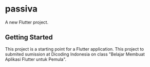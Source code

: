 # passiva

A new Flutter project.

## Getting Started

This project is a starting point for a Flutter application. This project to submited sumission at Dicoding Indonesia on class "Belajar Membuat Aplikasi Flutter untuk Pemula".



